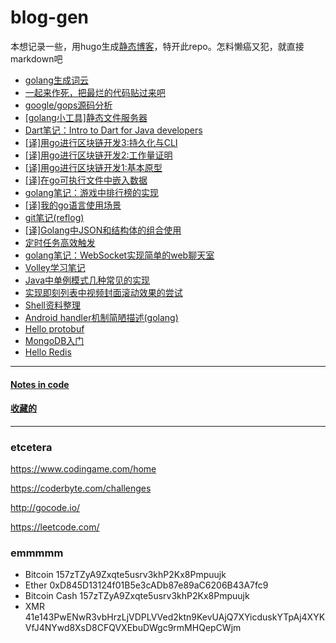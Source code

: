# blog-gen

本想记录一些，用hugo生成[静态博客](https://github.com/XanthusL/blog)，特开此repo。怎料懒癌又犯，就直接markdown吧

- [golang生成词云](https://github.com/XanthusL/wordcloud)
- [一起来作死，把最烂的代码贴过来吧](https://github.com/XanthusL/blog-gen/issues/1)
- [google/gops源码分析](content/post/gops.md)
- [[golang小工具]静态文件服务器](content/post/golangkit-fileserver.md)
- [Dart笔记：Intro to Dart for Java developers](content/post/intro-2-dart-4-java-developers.md)
- [[译]用go进行区块链开发3:持久化与CLI](content/post/blockchain-in-go-03.md)
- [[译]用go进行区块链开发2:工作量证明](content/post/blockchain-in-go-02.md)
- [[译]用go进行区块链开发1:基本原型](content/post/blockchain-in-go-01.md)
- [[译]在go可执行文件中嵌入数据](content/post/embedding-data-in-go-executables.md)
- [golang笔记：游戏中排行榜的实现](content/post/implementation-of-ranking.md)
- [[译]我的go语言使用场景](content/post/my_use-case_for_go.md)
- [git笔记(reflog)](content/post/git-note-reflog.md)
- [[译]Golang中JSON和结构体的组合使用](content/post/json_composition.md)
- [定时任务高效触发](code/mylib/wheel_timer.go)
- [golang笔记：WebSocket实现简单的web聊天室](content/post/Hello-WebSocket.md)
- [Volley学习笔记](content/post/volley_note.md)
- [Java中单例模式几种常见的实现](content/post/java_singleton.md)
- [实现即刻列表中视频封面滚动效果的尝试](content/post/jike_scroll.md)
- [Shell资料整理](content/post/shell.md)
- [Android handler机制简陋描述(golang)](content/post/android_handler.md)
- [Hello protobuf](content/post/hello_protobuf.md)
- [MongoDB入门](content/post/mongo_01.md)
- [Hello Redis](content/post/hello_redis.md)
---
#### [Notes in code](https://github.com/XanthusL/Playground)
#### [收藏的](https://github.com/XanthusL/browser-bookmarks)
---
### etcetera


https://www.codingame.com/home

https://coderbyte.com/challenges

http://gocode.io/

https://leetcode.com/

### emmmmm

- Bitcoin 157zTZyA9Zxqte5usrv3khP2Kx8Pmpuujk
- Ether 0xD845D13124f01B5e3cADb87e89aC6206B43A7fc9
- Bitcoin Cash 157zTZyA9Zxqte5usrv3khP2Kx8Pmpuujk
- XMR 41e143PwENwR3vbHrzLjVDPLVVed2ktn9KevUAjQ7XYicduskYTpAj4XYKVfJ4NYwd8XsD8CFQVXEbuDWgc9rmMHQepCWjm
